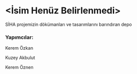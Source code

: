 # <İsim Henüz Belirlenmedi>
SİHA projemizin dökümanları ve tasarımlarını barındıran depo

### Yapımcılar:
Kerem Özkan

Kuzey Akbulut

Kerem Öznen
